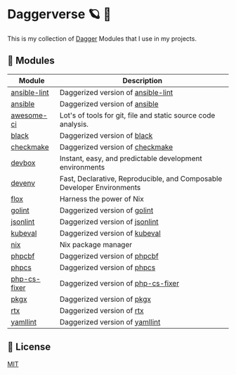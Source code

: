 # Daggerverse 🪐 🌌

This is my collection of [Dagger](https://dagger.io) Modules that I use in my projects.


## 🧩 Modules

| Module                      | Description |
| --------------------------- | ------------ |
| [ansible-lint](./ansible-lint/) | Daggerized version of [ansible-lint](https://github.com/ansible/ansible-lint) |
| [ansible](./ansible/)       | Daggerized version of [ansible](https://github.com/cytopia/docker-ansible) |
| [awesome-ci](./awesome-ci/) | Lot's of tools for git, file and static source code analysis. |
| [black](./black/)           | Daggerized version of [black](https://github.com/psf/black) |
| [checkmake](./checkmake/)   | Daggerized version of [checkmake](https://github.com/mrtazz/checkmake) |
| [devbox](./devbox/)         | Instant, easy, and predictable development environments |
| [devenv](./devenv/)         | Fast, Declarative, Reproducible, and Composable Developer Environments |
| [flox](./flox/)             | Harness the power of Nix |
| [golint](./golint/)         | Daggerized version of [golint](https://github.com/golang/lint) |
| [jsonlint](./jsonlint/)     | Daggerized version of [jsonlint](https://github.com/zaach/jsonlint) |
| [kubeval](./kubeval/)       | Daggerized version of [kubeval](https://github.com/instrumenta/kubeval) |
| [nix](./nix)                | Nix package manager |
| [phpcbf](./phpcbf/)         | Daggerized version of [phpcbf](https://github.com/squizlabs/PHP_CodeSniffer) |
| [phpcs](./phpcs/)           | Daggerized version of [phpcs](https://github.com/squizlabs/PHP_CodeSniffer) |
| [php-cs-fixer](./php-cs-fixer/) | Daggerized version of [php-cs-fixer](https://github.com/FriendsOfPHP/PHP-CS-Fixer) |
| [pkgx](./pkgx/)             | Daggerized version of [pkgx](https://pkgx.sh) |
| [rtx](./rtx/)               | Daggerized version of [rtx](https://github.com/jdx/rtx) |
| [yamllint](./yamllint/)     | Daggerized version of [yamllint](https://github.com/adrienverge/yamllint) |

## 📝 License

[MIT](LICENSE)